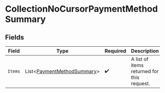 # CollectionNoCursorPaymentMethodSummary


## Fields

| Field                                                                         | Type                                                                          | Required                                                                      | Description                                                                   |
| ----------------------------------------------------------------------------- | ----------------------------------------------------------------------------- | ----------------------------------------------------------------------------- | ----------------------------------------------------------------------------- |
| `Items`                                                                       | List<[PaymentMethodSummary](../../Models/Components/PaymentMethodSummary.md)> | :heavy_check_mark:                                                            | A list of items returned for this request.                                    |